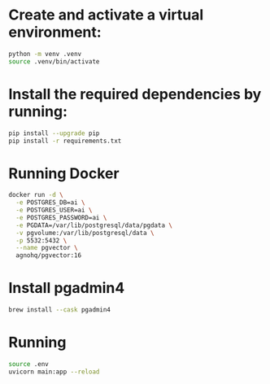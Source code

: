 # Create and activate a virtual environment:
```bash
python -m venv .venv
source .venv/bin/activate
```

# Install the required dependencies by running:
```bash
pip install --upgrade pip
pip install -r requirements.txt
```

# Running Docker
```bash 
docker run -d \
  -e POSTGRES_DB=ai \
  -e POSTGRES_USER=ai \
  -e POSTGRES_PASSWORD=ai \
  -e PGDATA=/var/lib/postgresql/data/pgdata \
  -v pgvolume:/var/lib/postgresql/data \
  -p 5532:5432 \
  --name pgvector \
  agnohq/pgvector:16
```

# Install pgadmin4
```bash
brew install --cask pgadmin4
```

# Running
```bash
source .env
uvicorn main:app --reload    
```